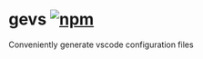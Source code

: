 # gevs [![npm](https://img.shields.io/npm/v/gevs.svg)](https://www.npmjs.com/package/gevs)

Conveniently generate vscode configuration files
